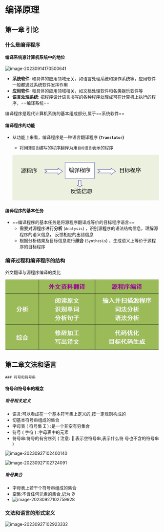 # 编译原理

## 第一章 引论

### 什么是编译程序

#### 编译系统崽计算机系统中的地位

![image-20230914170500641](C:\Users\guoji\AppData\Roaming\Typora\typora-user-images\image-20230914170500641.png)

+ **系统软件**: 和具体的应用领域无关，如语言处理系统和操作系统等，应用软件一般都通过系统软件发挥作用
+ **应用软件**: 和具体的应用领域相关，如文档处理软件和各类娱乐软件等
+ **语言处理系统**: 把程序设计语言书写的各种程序处理成可在计算机上执行的程序，==编译系统==

编译程序是现代计算机系统的基本组成部分,属于==系统软件==

#### 编译程序的功能

+ 从功能上来看，编译程序是一种语言翻译程序 **(`Translator`)**

  + 将用`源语言`编写的程序翻译为用`目标语言`表示的程序

  ![image-20230914174753315](./assets/image-20230914174753315.png)

#### 编译程序的基本任务

+ ==编译程序的基本任务是将源程序翻译成等价的目标程序语言==
  + 需要对源程序进行**分析** (`Analysis`) ，识别源程序的语法结构信息，理解源程序的语义信息， 反馈相应的出错信息
  + 根据分析结果及目标信息进行**综合** (`Synthesis`) ，生成语义上等价于源程序的目标程序

### 编译过程和编译程序的结构

外文翻译与源程序编译的类比

![image-20230914175534130](./assets/image-20230914175534130.png)

## 第二章文法和语言

	### 符号和符号串

####  符号和符号串的概念

##### 符号相关定义

+ 语言:可以看成在一个基本符号集上定义的,按一定规则构成的
+ 切基本符号串组成的集合
+  字母表 ( 符号集 Σ ) :是一个非空有穷集合
+  符号 ( 字符 ) :字母表中的元素
+  符号串:符号的有穷序列 ( 注意:  表示空符号串,表示什么符
  号也不含的符号串 )

![image-20230927102400140](/data/学习文件/笔记/编译原理.assets/image-20230927102400140.png)

![image-20230927102724091](/data/学习文件/笔记/编译原理.assets/image-20230927102724091.png)

##### 符号集合

+  字母表上若干个符号串组成的集合
+ 空集:不含任何元素的集合,记为 Ø
+ ![image-20230927102759928](/data/学习文件/笔记/编译原理.assets/image-20230927102759928.png)

### 文法和语言的形式定义

![image-20230927102923332](/data/学习文件/笔记/编译原理.assets/image-20230927102923332.png)



